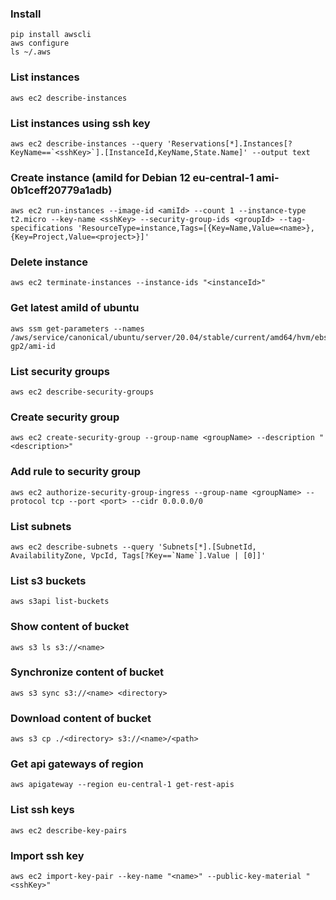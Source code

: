 ### Install
```
pip install awscli
aws configure
ls ~/.aws
```

### List instances
```
aws ec2 describe-instances
```

### List instances using ssh key
```
aws ec2 describe-instances --query 'Reservations[*].Instances[?KeyName==`<sshKey>`].[InstanceId,KeyName,State.Name]' --output text
```

### Create instance (amiId for Debian 12 eu-central-1 ami-0b1ceff20779a1adb)
```
aws ec2 run-instances --image-id <amiId> --count 1 --instance-type t2.micro --key-name <sshKey> --security-group-ids <groupId> --tag-specifications 'ResourceType=instance,Tags=[{Key=Name,Value=<name>},{Key=Project,Value=<project>}]'
```

### Delete instance
```
aws ec2 terminate-instances --instance-ids "<instanceId>"
```

### Get latest amiId of ubuntu
```
aws ssm get-parameters --names /aws/service/canonical/ubuntu/server/20.04/stable/current/amd64/hvm/ebs-gp2/ami-id
```

### List security groups
```
aws ec2 describe-security-groups
```

### Create security group
```
aws ec2 create-security-group --group-name <groupName> --description "<description>"
```

### Add rule to security group
```
aws ec2 authorize-security-group-ingress --group-name <groupName> --protocol tcp --port <port> --cidr 0.0.0.0/0
```

### List subnets
```
aws ec2 describe-subnets --query 'Subnets[*].[SubnetId, AvailabilityZone, VpcId, Tags[?Key==`Name`].Value | [0]]'
```

### List s3 buckets
```
aws s3api list-buckets
```

### Show content of bucket
```
aws s3 ls s3://<name>
```

### Synchronize content of bucket 
```
aws s3 sync s3://<name> <directory>
```

### Download content of bucket 
```
aws s3 cp ./<directory> s3://<name>/<path>
```

### Get api gateways of region
```
aws apigateway --region eu-central-1 get-rest-apis
```

### List ssh keys
```
aws ec2 describe-key-pairs
```

### Import ssh key
```
aws ec2 import-key-pair --key-name "<name>" --public-key-material "<sshKey>"
```


